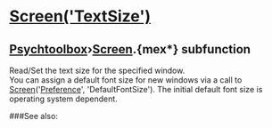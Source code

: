 # [Screen('TextSize')](Screen-TextSize) 
## [Psychtoolbox](Pyschtoolbox)&#8250;[Screen](Screen).{mex*} subfunction


Read/Set the text size for the specified window.  
You can assign a default font size for new windows via a call to  
[Screen](Screen)('[Preference](Preference)', 'DefaultFontSize'). The initial default font size is  
operating system dependent.  
  


###See also:

